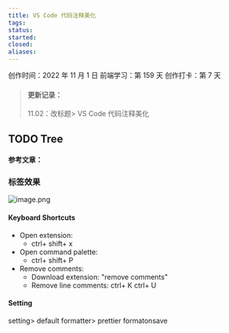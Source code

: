 ```yaml
---
title: VS Code 代码注释美化
tags: 
status: 
started: 
closed: 
aliases: 
---
```

创作时间：2022 年 11 月 1 日
前端学习：第 159 天 
创作打卡：第 7 天

> #### 更新记录：
> 11.02：改标题> VS Code 代码注释美化

## TODO Tree
#### 参考文章： 
### 标签效果
![image.png](https://cdn.nlark.com/yuque/0/2022/png/29677165/1667289748464-2ea7b51f-b3af-48df-aa51-806963093ae1.png#clientId=uffcc32f4-2e46-4&crop=0&crop=0&crop=1&crop=1&from=paste&id=uebf886d9&margin=%5Bobject%20Object%5D&name=image.png&originHeight=726&originWidth=566&originalType=url&ratio=1&rotation=0&showTitle=false&size=58406&status=done&style=none&taskId=u0f31f807-d539-4228-a56b-458108b262b&title=)
#### Keyboard Shortcuts
- Open extension: 
   - ctrl+ shift+ x
- Open command palette:
   - ctrl+ shift+ P
- Remove comments:
   - Download extension: "remove comments"
   - Remove line comments: ctrl+ K ctrl+ U
#### Setting
setting> 
default formatter> prettier
formatonsave
